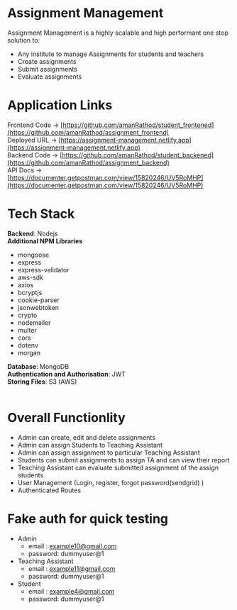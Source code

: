 # Assignment Management

Assignment Management is a highly scalable and high performant one stop solution to:
- Any institute to manage Assignments for students and teachers
- Create assignments
- Submit assignments
- Evaluate assignments

# Application Links

Frontend Code -> [https://github.com/amanRathod/student_frontened](https://github.com/amanRathod/assignment_frontend)
<br>
Deployed URL -> [https://assignment-management.netlify.app](https://assignment-management.netlify.app)
<br>
Backend Code -> [https://github.com/amanRathod/student_backened](https://github.com/amanRathod/assignment_backend)
<br>
API Docs -> [https://documenter.getpostman.com/view/15820246/UV5RoMHP](https://documenter.getpostman.com/view/15820246/UV5RoMHP)

# Tech Stack

<b>Backend</b>: Nodejs
<br>
<b>Additional NPM Libraries</b>
  - mongoose
  - express
  - express-validator
  - aws-sdk
  - axios
  - bcryptjs
  - cookie-parser
  - jsonwebtoken
  - crypto
  - nodemailer
  - multer
  - cors
  - dotenv
  - morgan

<b>Database</b>: MongoDB
<br>
<b>Authentication and Authorisation</b>: JWT
<br>
<b>Storing Files</b>: S3 (AWS)
<br>
<br>

# Overall Functionlity
- Admin can create, edit and delete assignments 
- Admin can assign Students to Teaching Assistant
- Admin can assign assignment to particular Teaching Assistant
- Students can submit assignments to assign TA and can view their report
- Teaching Assistant can evaluate submitted assignment of the assign students
- User Management (Login, register, forgot password(sendgrid) ) 
- Authenticated Routes

# Fake auth for quick testing
- Admin
  - email : example10@gmail.com
  - password: dummyuser@1
- Teaching Assistant
  - email : example11@gmail.com
  - password: dummyuser@1
- Student
  - email : example4@gmail.com
  - password: dummyuser@1
